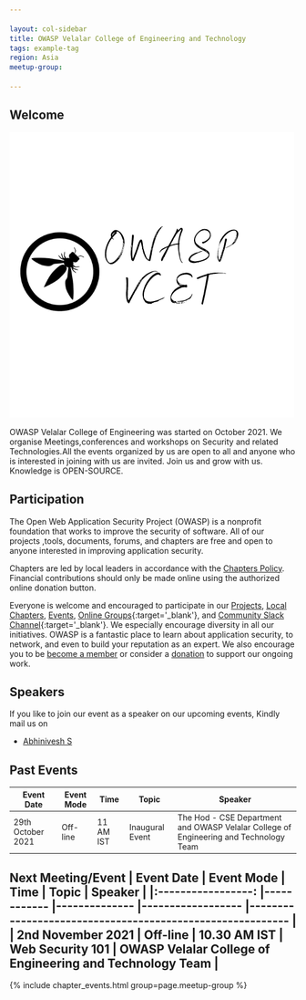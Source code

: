 ```yaml
---

layout: col-sidebar
title: OWASP Velalar College of Engineering and Technology
tags: example-tag
region: Asia
meetup-group:

---
```



## Welcome
<img src="https://github.com/OWASP/www-chapter-velalar-college-of-engineering-and-technology/blob/main/assets/images/Add%20a%20heading.png?raw=true"/>

OWASP Velalar College of Engineering was started on October 2021. We organise Meetings,conferences and workshops on Security and related Technologies.All the events organized by us are open to all and anyone who is interested in joining with us are invited. Join us and grow with us. Knowledge is OPEN-SOURCE.

## Participation
The Open Web Application Security Project (OWASP) is a nonprofit foundation that works to improve the security of software. All of our projects ,tools, documents, forums, and chapters are free and open to anyone interested in improving application security. 

Chapters are led by local leaders in accordance with the [Chapters Policy](/www-policy/operational/chapters). Financial contributions should only be made online using the authorized online donation button. 

Everyone is welcome and encouraged to participate in our [Projects](/projects/), [Local Chapters](/chapters/), [Events](/events/), [Online Groups](https://groups.google.com/a/owasp.com/){:target='_blank'}, and [Community Slack Channel](https://owasp.slack.com/){:target='_blank'}. We especially encourage diversity in all our initiatives. OWASP is a fantastic place to learn about application security, to network, and even to build your reputation as an expert. We also encourage you to be [become a member](/membership/) or consider a [donation](/donate/) to support our ongoing work.

## Speakers
If you like to join our event as a speaker on our upcoming events, Kindly mail us on
* [Abhinivesh S](mailto:abhi.nivesh@owasp.org)

## Past Events
Event Date 	| Event Mode 	| Time 	| Topic 	| Speaker 	
---	|---	|---	|---	|---	|
 29th October 2021 	| Off-line 	| 11 AM IST 	| Inaugural Event 	| The Hod - CSE Department and OWASP Velalar College of Engineering and Technology Team 	

Next Meeting/Event <!-- You should keep this section as it will populate your meetup events -->
|     Event Date    	| Event Mode 	| Time         	| Topic            	| Speaker                                                  	|
|:-----------------:	|------------	|--------------	|------------------	|----------------------------------------------------------	|
| 2nd November 2021 	| Off-line   	| 10.30 AM IST 	| Web Security 101 	| OWASP Velalar College of Engineering and Technology Team 	|
---------------------
{% include chapter_events.html group=page.meetup-group %}

